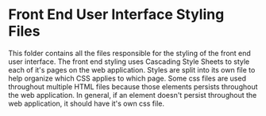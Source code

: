 # Front End User Interface Styling Files

This folder contains all the files responsible for the styling of the front end user interface.
The front end styling uses Cascading Style Sheets to style each of it's pages on the web application.
Styles are split into its own file to help organize which CSS applies to which page.
Some css files are used throughout multiple HTML files because those elements persists throughout the web application.
In general, if an element doesn't persist throughout the web application, it should have it's own css file.
